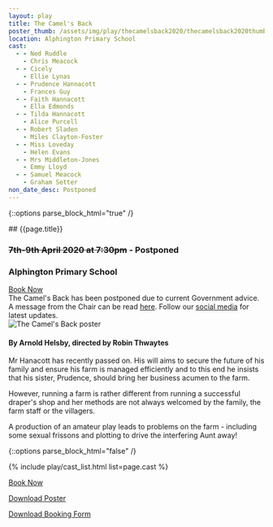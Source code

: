 ```yaml
---
layout: play
title: The Camel's Back
poster_thumb: /assets/img/play/thecamelsback2020/thecamelsback2020thumb.jpg
location: Alphington Primary School
cast:
  - - Ned Ruddle
    - Chris Meacock
  - - Cicely
    - Ellie Lynas
  - - Prudence Hannacott
    - Frances Guy
  - - Faith Hannacott
    - Ella Edmonds
  - - Tilda Hannacott
    - Alice Purcell
  - - Robert Sladen
    - Miles Clayton-Foster
  - - Miss Loveday
    - Helen Evans
  - - Mrs Middleton-Jones
    - Emmy Lloyd
  - - Samuel Meacock
    - Graham Setter
non_date_desc: Postponed
---
```


{::options parse_block_html="true" /}

<div class="jumbotron">
## {{page.title}}
<h3> <i class="far fa-calendar-alt"></i> <del>7th-9th April 2020 at 7:30pm</del> - Postponed</h3>
<h3> <i class="fas fa-map-marker-alt"></i> Alphington Primary School </h3>
<a class="btn btn-primary" href="{{ site.social_links.ticketsource }}" role="button">Book Now</a>
</div>

<div class="alert alert-danger" role="alert">
The Camel's Back has been postponed due to current Government advice. A message from the Chair
can be read <a href="{{ site.baseurl }}{% link pages/coronavirus.md %}" class="alert-link">here</a>. Follow our <a href="#social-footer" class="alert-link">social media</a> for latest updates.
</div>

<div class="row text-center">
<div class="col-1">
</div>
<div class="col-10">
<img class="img-fluid" src="{{ "/assets/img/play/thecamelsback2020/thecamelsback2020poster.jpg" | relative_url }}" alt="The Camel's Back poster" />
</div>
<div class="col-1">
</div>
</div>

#### By Arnold Helsby, directed by Robin Thwaytes

Mr Hanacott has recently passed on. His will aims to secure the future of his family and ensure his farm is managed efficiently and to this end he insists that his sister, Prudence, should bring her business acumen to the farm.

However, running a farm is rather different from running a successful draper's shop and her methods are not always welcomed by the family, the farm staff or the villagers.

A production of an amateur play leads to problems on the farm - including some sexual frissons and plotting to drive the interfering Aunt away!

{::options parse_block_html="false" /}

{% include play/cast_list.html list=page.cast %}

<p class="text-center"><a class="btn btn-primary" href="{{ site.social_links.ticketsource }}" role="button">Book Now</a></p>
<p class="text-center"><a href="{{ "/assets/img/play/thecamelsback2020/thecamelsback2020poster.jpg" | relative_url}}" role="button">Download Poster</a></p>
<p class="text-center"><a href="{{ "/assets/img/play/thecamelsback2020/thecamelsback2020bookingform.pdf" | relative_url }}" role="button">Download Booking Form</a></p>

